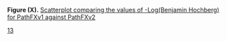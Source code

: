 
**Figure (X).** [Scatterplot comparing the values of -Log(Benjamin Hochberg) for PathFXv1 against PathFXv2]([([1])([2])]([3])])

[1][2][3]


[1]: https://htmlpreview.github.io/?

[2]: https://github.com/aryastark5/web_bench/blob/gh-pages/display_files/

[3]: output_benchmark_general_results/Difference_in_-Log_Benjamini-Hochberg_between_Version_2_and_Version_1_of_PathFX_for_each_CUI-Drug_Record.html

